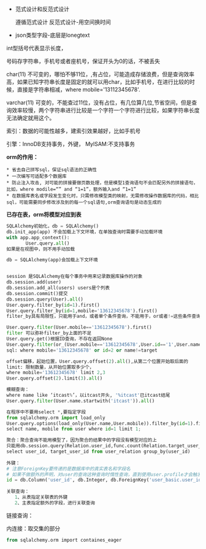 * 范式设计和反范式设计

  遵循范式设计 反范式设计-用空间换时间

* json类型字段-底层是lonegtext

int型括号代表显示长度，

号码存字符串，手机号或者座机号，保证开头为0的话，不被丢失

char(11) 不可变的，哪怕不够11位，,有占位，可能造成存储浪费，但是查询效率高，如果已知字符串长度是固定的就可以用char，比如手机号，在进行比较的时候，直接是字符串相减，where mobile='13112345678'.

varchar(11) 可变的，不能查过11位，没有占位，有几位算几位,节省空间，但是查询效率较慢，两个字符串进行比较是一个字符一个字符进行比较，如果字符串长度无法确定就用这个。

索引：数据的可能性越多，建索引效果越好，比如手机号

引擎：InnoDB支持事务，外键， MylSAM:不支持事务

**orm的作用：**

	* 省去自己拼写sql，保证sql语法的正确性
	* 一次编写可适配多个数据库
	* 防止注入攻击, 对可能的拼接要做页数处理，但是模型1查询语句不会匹配另外的拼接语句，比如，where modile=“” and “1=1”，额外输入and “1=1”
	* 在数据库表名或字段发生变化时，只需修改模型类的映射，无需修改操作数据库的代码，相比sql，可能需要同步修改涉及到的每一个sql语句,orm查询语句是动态生成的

**已存在表，orm将模型对应到表**

```python
SQLAlchemy初始化，db = SQLAlchemy()
db.init_app(app) 不会加载上下文环境，在单独查询时需要手动加载环境
with app.app_context():
	   User.query.all()
如果是在视图中，则不用手动加载

db = SQLAlchemy(app)会加载上下文环境


session 是SQLAlchemy在每个事务中用来记录数据库操作的对象
db.session.add(user)
db.session.add_all(users) users是个列表
db.session.commit()提交
db.session.query(User).all()
User.query.filter_by(id=1).first()
User.query.filter_by(id=1,mobile='13612345678').first()
filter_by具有局限性，只能用于and，或者单个条件查询，不能用于，or或者!=这些条件查询

User.query.filter(User.mobile=='13612345678').first()
filter 可以弥补filter_by上面的不足
User.query.get()根据ID查询，不存在返回None
User.query.filter(or_(User.mobile=='13612345678',User.id=='1',User.name!='target')).first()/.all()
sql: where mobile='13612345678' or id=2 or name!=target

offset偏移，起始位置，User.query.offset(2).all(),从第二个位置开始取后面的
limit: 限制数量，从开始位置取多少个，
where mobile='13612345678' limit 2,3
User.query.offset(2).limit(3).all()

模糊查询：
where name like ‘itcast%’，以itcast开头, '%itcast'已itcast结尾
User.query.filter(User.name.startwith('itcast')).all()

在程序中不要用select *,要指定字段
from sqlalchemy.orm import load_only
User.query.options(load_only(User.name,User.mobile)).filter_by(id=1).first()
select name, mobile from user where id=1 limit 1;

聚合：聚合查询不能用模型了，因为聚合的结果中的字段没有模型对应的上
只能用db.session.query(Relation.user_id,func.count(Relation.target_user_id).grou_by(Relation.user_id).all()
select user_id, target_user_id from user_relation group_by(user_id)    
                    
外键：
# 注意ForeignKey要传递的是数据库中的真实表名和字段名
# 如果不做额外的声明，对user的查询这种查询时惰性查询，直到使用user.profile才会触发查询                  
id = db.Column('user_id', db.Integer, db.ForeignKey('user_basic.user_id'),primary_key=True, doc='用户ID')
 
关联查询：
   1、从表指定关联表的外键
   2、主表指定额外的字段，进行关联查询                 
```

链接查询：

内连接：取交集的部分

``````sql
from sqlalchemy.orm import containes_eager
``````

